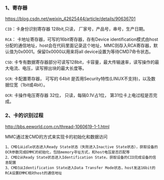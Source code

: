 ### 1、寄存器

https://blog.csdn.net/weixin_42625444/article/details/90636701

`CID`：卡身份识别寄存器 128bit,只读， 厂家号，产品号，串号，生产日期。

`RCA`： 卡地址寄存器，可写的16bit寄存器，存有Device identification模式由host分配的通信地址，host会在代码里面记录这个地址，MMC则存入RCA寄存器，默认值为0x0001。保留0x0000以用来将all device设置为等待CMD7命令状态。

`CSD`: 卡专有数据寄存器部分可读写128bit，卡容量，最大传输速率，读写操作的最大电流、电压，读写擦出块的最大长度等。

`SCR`: 卡配置寄存器， 可写的 64bit 是否用Security特性(LINUX不支持)，以及数据位宽（1bit或4bit）。

`OCR`: 卡操作电压寄存器 32位， 只读，每隔0.1V占1位， 第31位卡上电过程是否完成。

### 2、卡的识别过程

http://bbs.eeworld.com.cn/thread-1060619-1-1.html

MMC通过发CMD的方式来实现卡的初始化和数据访问

```
1、CMD1从idle状态进入Ready State状态（失败进入Inactive State状态），获取设备的OCR参数完成EMMC的初始化，包括memory寻址方式，和host电压是否匹配等
2、CMD2从Ready State状态进入Identification State，获取设备的CID完成设备的信息配置
3、CMD3从Identification State进入Data Transfer Mode状态，host发送16bit的RCA设置EMMC相对host的通信地址
```

